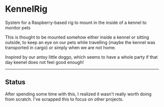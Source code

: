 # KennelRig

System for a Raspberry-based rig to mount in the inside of a kennel to monitor pets

This is thought to be mounted somehow either inside a kennel or sitting outside, to keep an eye on our pets while travelling (maybe the kennel was transported in cargo) or simply when we are not home.

Inspired by our antsy little doggo, which seems to have a whole party if that day keenel does not feel good enough!

-----

## Status

After spending some time with this, I realized it wasn't really worth doing from scratch.
I've scrapped this to focus on other projects.
